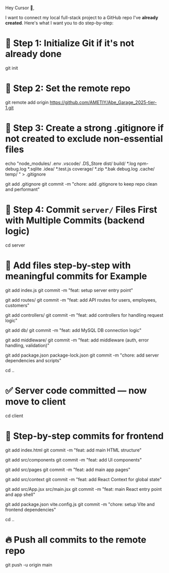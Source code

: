 Hey Cursor 👋,

I want to connect my local full-stack project to a GitHub repo I've **already created**. Here's what I want you to do step-by-step:

# 🧠 Step 1: Initialize Git if it's not already done
git init

# 🧠 Step 2: Set the remote repo
git remote add origin <https://github.com/AMETIY/Abe_Garage_2025-tier-1.git>

# 🧠 Step 3: Create a strong .gitignore if not created to exclude non-essential files
echo "node_modules/
.env
.vscode/
.DS_Store
dist/
build/
*.log
npm-debug.log
*.sqlite
.idea/
*.test.js
coverage/
*.zip
*.bak
debug.log
.cache/
temp/
" > .gitignore

git add .gitignore
git commit -m "chore: add .gitignore to keep repo clean and performant"

# 🚀 Step 4: Commit `server/` Files First with Multiple Commits (backend logic)
cd server

# 🧠 Add files step-by-step with meaningful commits for Example
git add index.js
git commit -m "feat: setup server entry point"

git add routes/
git commit -m "feat: add API routes for users, employees, customers"

git add controllers/
git commit -m "feat: add controllers for handling request logic"

git add db/
git commit -m "feat: add MySQL DB connection logic"

git add middleware/
git commit -m "feat: add middleware (auth, error handling, validation)"

git add package.json package-lock.json
git commit -m "chore: add server dependencies and scripts"

cd ..

# ✅ Server code committed — now move to client

cd client

# 🧠 Step-by-step commits for frontend
git add index.html
git commit -m "feat: add main HTML structure"

git add src/components
git commit -m "feat: add UI components"

git add src/pages
git commit -m "feat: add main app pages"

git add src/context
git commit -m "feat: add React Context for global state"

git add src/App.jsx src/main.jsx
git commit -m "feat: main React entry point and app shell"

git add package.json vite.config.js
git commit -m "chore: setup Vite and frontend dependencies"

cd ..

# 🔥 Push all commits to the remote repo
git push -u origin main
